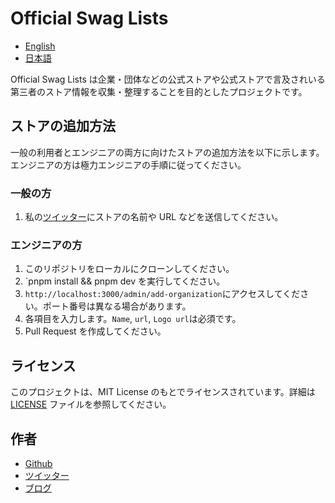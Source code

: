 # Official Swag Lists

- [English](../README.md)
- [日本語](README_ja.md)

Official Swag Lists は企業・団体などの公式ストアや公式ストアで言及されいる第三者のストア情報を収集・整理することを目的としたプロジェクトです。

## ストアの追加方法

一般の利用者とエンジニアの両方に向けたストアの追加方法を以下に示します。エンジニアの方は極力エンジニアの手順に従ってください。

### 一般の方

1. 私の[ツイッター](https://twitter.com/HoshimuraYuto)にストアの名前や URL などを送信してください。

### エンジニアの方

1. このリポジトリをローカルにクローンしてください。
2. `pnpm install && pnpm dev を実行してください。
3. `http://localhost:3000/admin/add-organization`にアクセスしてください。ポート番号は異なる場合があります。
4. 各項目を入力します。`Name`, `url`, `Logo url`は必須です。
5. Pull Request を作成してください。

## ライセンス

このプロジェクトは、MIT License のもとでライセンスされています。詳細は [LICENSE](LICENSE) ファイルを参照してください。

## 作者

- [Github](https://github.com/HoshimuraYuto)
- [ツイッター](https://twitter.com/HoshimuraYuto)
- [ブログ](https://sukiburo.jp/)
